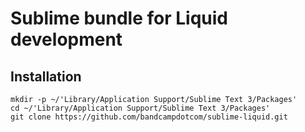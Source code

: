 # Sublime bundle for Liquid development

## Installation

    mkdir -p ~/'Library/Application Support/Sublime Text 3/Packages'
    cd ~/'Library/Application Support/Sublime Text 3/Packages'
    git clone https://github.com/bandcampdotcom/sublime-liquid.git
